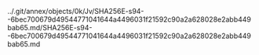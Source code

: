 ../.git/annex/objects/0k/Jv/SHA256E-s94--6bec700679d49544771041644a4496031f21592c90a2a628028e2abb449bab65.md/SHA256E-s94--6bec700679d49544771041644a4496031f21592c90a2a628028e2abb449bab65.md